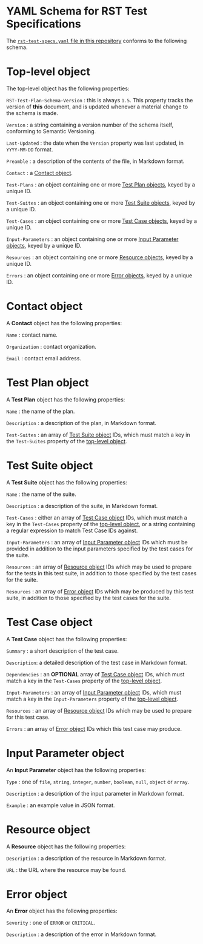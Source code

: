# YAML Schema for RST Test Specifications

The [`rst-test-specs.yaml` file in this repository](rst-test-specs.yaml) conforms to the following schema.

# Top-level object

The top-level object has the following properties:

`RST-Test-Plan-Schema-Version`
: this is always `1.5`. This property tracks the version of **this** document, and is updated whenever a material change to the schema is made.

`Version`
: a string containing a version number of the schema itself, conforming to Semantic Versioning.

`Last-Updated`
: the date when the `Version` property was last updated, in `YYYY-MM-DD` format.

`Preamble`
: a description of the contents of the file, in Markdown format.

`Contact`
: a [Contact object](#contact-object).

`Test-Plans`
: an object containing one or more [Test Plan objects](#test-plan-object), keyed by a unique ID.

`Test-Suites`
: an object containing one or more [Test Suite objects](#test-suite-object), keyed by a unique ID.

`Test-Cases`
: an object containing one or more [Test Case objects](#test-case-object), keyed by a unique ID.

`Input-Parameters`
: an object containing one or more [Input Parameter objects](#input-parameter-object), keyed by a unique ID.

`Resources`
: an object containing one or more [Resource objects](#resource-object), keyed by a unique ID.

`Errors`
: an object containing one or more [Error objects](#error-object), keyed by a unique ID.

# Contact object

A **Contact** object has the following properties:

`Name`
: contact name.

`Organization`
: contact organization.

`Email`
: contact email address.

# Test Plan object

A **Test Plan** object has the following properties:

`Name`
: the name of the plan.

`Description`
: a description of the plan, in Markdown format.

`Test-Suites`
: an array of [Test Suite object](#test-suite-object) IDs, which must match a key in the `Test-Suites` property of the [top-level object](#top-level-object).

# Test Suite object

A **Test Suite** object has the following properties:

`Name`
: the name of the suite.

`Description`
: a description of the suite, in Markdown format.

`Test-Cases`
: either an array of [Test Case object](#test-case-object) IDs, which must match a key in the `Test-Cases` property of the [top-level object](#top-level-object), or a string containing a regular expression to match Test Case IDs against.

`Input-Parameters`
: an array of [Input Parameter object](#input-parameter-object) IDs which must be provided in addition to the input parameters specified by the test cases for the suite.

`Resources`
: an array of [Resource object](#resource-object]) IDs which may be used to prepare for the tests in this test suite, in addition to those specified by the test cases for the suite.

`Resources`
: an array of [Error object](#error-object]) IDs which may be produced by this test suite, in addition to those specified by the test cases for the suite.

# Test Case object

A **Test Case** object has the following properties:

`Summary`
: a short description of the test case.

`Description`: a detailed description of the test case in Markdown format.

`Dependencies`
: an **OPTIONAL** array of [Test Case object](#test-case-object) IDs, which must match a key in the 
`Test-Cases` property of the [top-level object](#top-level-object).

`Input-Parameters`
: an array of [Input Parameter object](#input-parameter-object) IDs, which must match a key in the `Input-Parameters` property of the [top-level object](#top-level-object).

`Resources`
: an array of [Resource object](#resource-object]) IDs which may be used to prepare for this test case.

`Errors`
: an array of [Error object](#error-object]) IDs which this test case may produce.

# Input Parameter object

An **Input Parameter** object has the following properties:

`Type`
: one of `file`, `string`, `integer`, `number`, `boolean`, `null`, `object` or `array`.

`Description`
: a description of the input parameter in Markdown format.

`Example`
: an example value in JSON format.

# Resource object

A **Resource** object has the following properties:

`Description`
: a description of the resource in Markdown format.

`URL`
: the URL where the resource may be found.

# Error object

An **Error** object has the following properties:

`Severity`
: one of `ERROR` or `CRITICAL`.

`Description`
: a description of the error in Markdown format.
